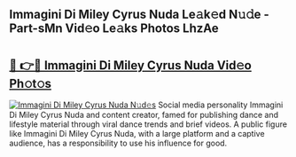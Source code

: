## Immagini Di Miley Cyrus Nuda Le𝚊k𝚎d N𝚞𝚍e - Part-sMn Vid𝚎o Le𝚊ks Photos LhzAe

# <h2><a href="http://fbbuhav.evod.top/?m=Immagini+Di+Miley+Cyrus+Nuda">🔗 👉🔴 Immagini Di Miley Cyrus Nuda Vid𝚎o Ph𝚘t𝚘s</a></h2>

[![Immagini Di Miley Cyrus Nuda N𝚞d𝚎s](https://i.imgur.com/8V9OHl7.gif)](http://fbbuhav.evod.top/?m=Immagini+Di+Miley+Cyrus+Nuda)
Social media personality Immagini Di Miley Cyrus Nuda and content creator, famed for publishing dance and lifestyle material through viral dance trends and brief videos. A public figure like Immagini Di Miley Cyrus Nuda, with a large platform and a captive audience, has a responsibility to use his influence for good. 
